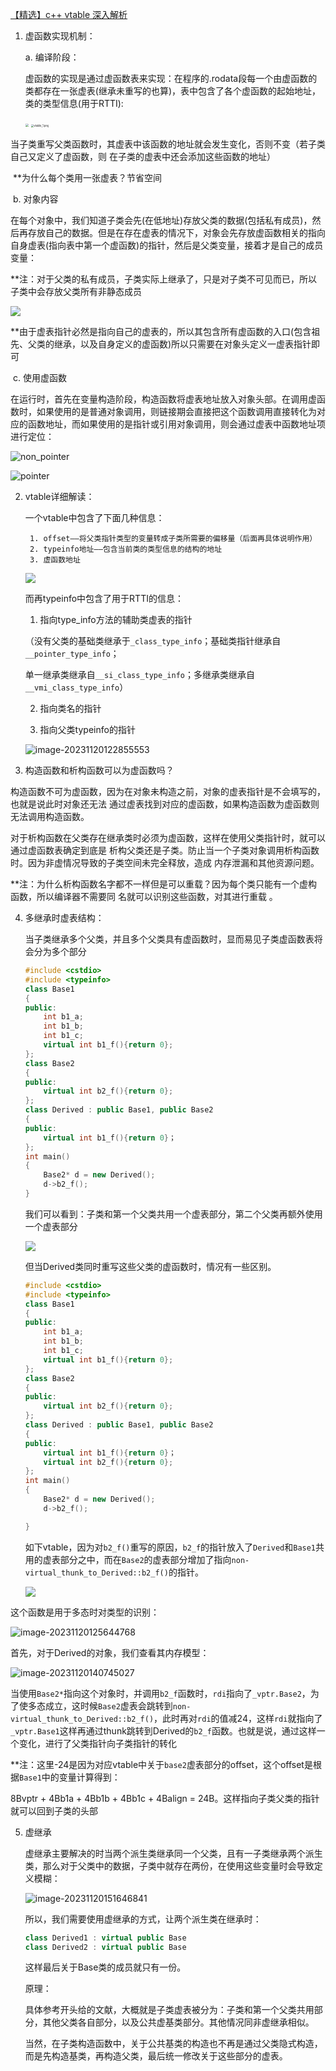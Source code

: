 [【精选】c++ vtable 深入解析](https://blog.csdn.net/fcsfcsfcs/article/details/116406860)

1. 虚函数实现机制：

   a. 编译阶段：

   虚函数的实现是通过虚函数表来实现：在程序的.rodata段每一个由虚函数的类都存在一张虚表(继承未重写的也算)，表中包含了各个虚函数的起始地址，类的类型信息(用于RTTI):
   
   <img src="./images/vtable_2.png" style="zoom:30%;" />
   
   <img src="./images/vtable_1.png" alt="vtable_1.png" style="zoom:30%;" />

​	当子类重写父类函数时，其虚表中该函数的地址就会发生变化，否则不变（若子类自己又定义了虚函数，则	在子类的虚表中还会添加这些函数的地址）

​	**为什么每个类用一张虚表？节省空间

​	b. 对象内容

​	在每个对象中，我们知道子类会先(在低地址)存放父类的数据(包括私有成员)，然后再存放自己的数据。但是在存在虚表的情况下，对象会先存放虚函数相关的指向自身虚表(指向表中第一个虚函数)的指针，然后是父类变量，接着才是自己的成员变量：

​	**注：对于父类的私有成员，子类实际上继承了，只是对子类不可见而已，所以子类中会存放父类所有非静态成员

![](./images/obj_struct.png)

​	**由于虚表指针必然是指向自己的虚表的，所以其包含所有虚函数的入口(包含祖先、父类的继承，以及自身定义的虚函数)所以只需要在对象头定义一虚表指针即可

​	c. 使用虚函数

​	在运行时，首先在变量构造阶段，构造函数将虚表地址放入对象头部。在调用虚函数时，如果使用的是普通对象调用，则链接期会直接把这个函数调用直接转化为对应的函数地址，而如果使用的是指针或引用对象调用，则会通过虚表中函数地址项进行定位：

![non_pointer](F:\SummaryofComputerBasis\C++\images\non_pointer.png)

![pointer](F:\SummaryofComputerBasis\C++\images\pointer.png)

2. vtable详细解读：

   一个vtable中包含了下面几种信息：

    	1. offset——将父类指针类型的变量转成子类所需要的偏移量（后面再具体说明作用）
    	2. typeinfo地址——包含当前类的类型信息的结构的地址
    	3. 虚函数地址 

   ![](./images/vtable_3.png)

   而再typeinfo中包含了用于RTTI的信息：

   	1. 指向type_info方法的辅助类虚表的指针 
	
   	（没有父类的基础类继承于`_class_type_info`；基础类指针继承自`__pointer_type_info`；
	
   	单一继承类继承自`__si_class_type_info`；多继承类继承自`__vmi_class_type_info`）
	
   	2. 指向类名的指针
	
   	3. 指向父类typeinfo的指针	

   ![image-20231120122855553](./images/vtable_4.png)

3. 构造函数和析构函数可以为虚函数吗？

​	构造函数不可为虚函数，因为在对象未构造之前，对象的虚表指针是不会填写的，也就是说此时对象还无法	通过虚表找到对应的虚函数，如果构造函数为虚函数则无法调用构造函数。

​	对于析构函数在父类存在继承类时必须为虚函数，这样在使用父类指针时，就可以通过虚函数表确定到底是	析构父类还是子类。防止当一个子类对象调用析构函数时。因为非虚情况导致的子类空间未完全释放，造成	内存泄漏和其他资源问题。

​	**注：为什么析构函数名字都不一样但是可以重载？因为每个类只能有一个虚构函数，所以编译器不需要同	名就可以识别这些函数，对其进行重载 。

4. 多继承时虚表结构：

   当子类继承多个父类，并且多个父类具有虚函数时，显而易见子类虚函数表将会分为多个部分

   ```c++
   #include <cstdio>
   #include <typeinfo>
   class Base1
   {
   public:
       int b1_a;
       int b1_b;
       int b1_c;
       virtual int b1_f(){return 0};
   };
   class Base2
   {
   public:
       virtual int b2_f(){return 0};
   };
   class Derived : public Base1, public Base2 
   {
   public:
       virtual int b1_f(){return 0}；
   };
   int main()
   {
       Base2* d = new Derived();
       d->b2_f();
   }
   ```

   我们可以看到：子类和第一个父类共用一个虚表部分，第二个父类再额外使用一个虚表部分

   ![](.\images\dual_heritage_vtable1.png)

   但当Derived类同时重写这些父类的虚函数时，情况有一些区别。

   ```c++
   #include <cstdio>
   #include <typeinfo>
   class Base1
   {
   public:
       int b1_a;
       int b1_b;
       int b1_c;
       virtual int b1_f(){return 0};
   };
   class Base2
   {
   public:
       virtual int b2_f(){return 0};
   };
   class Derived : public Base1, public Base2 
   {
   public:
       virtual int b1_f(){return 0}；
       virtual int b2_f(){return 0};
   };
   int main()
   {
       Base2* d = new Derived();
       d->b2_f();
   
   }
   ```

   如下vtable，因为对`b2_f()`重写的原因，`b2_f`的指针放入了`Derived`和`Base1`共用的虚表部分之中，而在`Base2`的虚表部分增加了指向`non-virtual_thunk_to_Derived::b2_f()`的指针。
   
   ![](.\images\dual_heritage_vtable2.png)

这个函数是用于多态时对类型的识别：

![image-20231120125644768](.\images\dual_heritage_func.png)

首先，对于Derived的对象，我们查看其内存模型：

![image-20231120140745027](.\images\dual_heritage_obj.png)

当使用`Base2*`指向这个对象时，并调用`b2_f`函数时，`rdi`指向了`_vptr.Base2`，为了使多态成立，这时候`Base2`虚表会跳转到`non-virtual_thunk_to_Derived::b2_f()`，此时再对`rdi`的值减24，这样`rdi`就指向了`_vptr.Base1`这样再通过thunk跳转到Derived的`b2_f`函数。也就是说，通过这样一个变化，进行了父类指针向子类指针的转化

**注：这里-24是因为对应vtable中关于`base2`虚表部分的offset，这个offset是根据`Base1`中的变量计算得到：

8Bvptr + 4Bb1a + 4Bb1b + 4Bb1c + 4Balign = 24B。这样指向子类父类的指针就可以回到子类的头部

5. 虚继承

   虚继承主要解决的时当两个派生类继承同一个父类，且有一子类继承两个派生类，那么对于父类中的数据，子类中就存在两份，在使用这些变量时会导致定义模糊：

   ![image-20231120151646841](.\images\virtual_heritage_prob.png)

   所以，我们需要使用虚继承的方式，让两个派生类在继承时：

   ```c++
   class Derived1 : virtual public Base
   class Derived2 : virtual public Base
   ```

   这样最后关于Base类的成员就只有一份。

   原理：

   具体参考开头给的文献，大概就是子类虚表被分为：子类和第一个父类共用部分，其他父类各自部分，以及公共虚基类部分。其他情况同非虚继承相似。

   当然，在子类构造函数中，关于公共基类的构造也不再是通过父类隐式构造，而是先构造基类，再构造父类，最后统一修改关于这些部分的虚表。